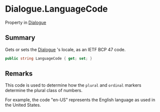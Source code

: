 # Dialogue.LanguageCode

Property in [Dialogue](/docs/api/csharp/yarn.dialogue.md)

## Summary


Gets or sets the  <a href="yarn.dialogue.md">Dialogue</a> 's locale, as an IETF BCP 47
code.


```csharp
public string LanguageCode { get; set; }
```

## Remarks

<p>
This code is used to determine how the <code>plural</code> and <code>ordinal</code>
markers determine the plural class of numbers.
</p> <p>
For example, the code "en-US" represents the English language as
used in the United States.
</p>

